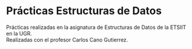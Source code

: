 # Prácticas Estructuras de Datos
Prácticas realizadas en la asignatura de Estructuras de Datos de la ETSIIT en la UGR.  
Realizadas con el profesor Carlos Cano Gutierrez.
